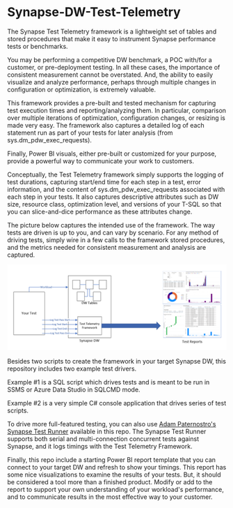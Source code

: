# Synapse-DW-Test-Telemetry
The Synapse Test Telemetry framework is a lightweight set of tables and stored procedures that make it easy to instrument Synapse performance tests or benchmarks.

You may be performing a competitive DW benchmark, a POC with/for a customer, or pre-deployment testing.  In all these cases, the importance of consistent measurement cannot be overstated.  And, the ability to easily visualize and analyze performance, perhaps through multiple changes in configuration or optimization, is extremely valuable.

This framework provides a pre-built and tested mechanism for capturing test execution times and reporting/analyzing them.  In particular, comparison over multiple iterations of optimization, configuration changes, or resizing is made very easy.  The framework also captures a detailed log of each statement run as part of your tests for later analysis (from sys.dm_pdw_exec_requests).

Finally, Power BI visuals, either pre-built or customized for your purpose, provide a powerful way to communicate your work to customers.

Conceptually, the Test Telemetry framework simply supports the logging of test durations, capturing start/end time for each step in a test, error information, and the content of sys.dm_pdw_exec_requests associated with each step in your tests.  It also captures descriptive attributes such as DW size, resource class, optimization level, and versions of your T-SQL so that you can slice-and-dice performance as these attributes change.

The picture below captures the intended use of the framework.  The way tests are driven is up to you, and can vary by scenario.  For any method of driving tests, simply wire in a few calls to the framework stored procedures, and the metrics needed for consistent measurement and analysis are captured.

![alt tag](assets/concept-lg.png)

Besides two scripts to create the framework in your target Synapse DW, this repository includes two example test drivers. 

Example #1 is a SQL script which drives tests and is meant to be run in SSMS or Azure Data Studio in SQLCMD mode.

Example #2 is a very simple C# console application that drives series of test scripts.

To drive more full-featured testing, you can also use [Adam Paternostro's Synapse Test Runner](https://github.com/AdamPaternostro/Azure-SQL-DW-Synapse-Test-Case-Runner) available in this repo.  The Synapse Test Runner supports both serial and multi-connection concurrent tests against Synapse, and it logs timings with the Test Telemetry Framework.

Finally, this repo include a starting Power BI report template that you can connect to your target DW and refresh to show your timings.  This report has some nice visualizations to examine the results of your tests.  But, it should be considered a tool more than a finished product.  Modify or add to the report to support your own understanding of your workload's performance, and to communicate results in the most effective way to your customer.

